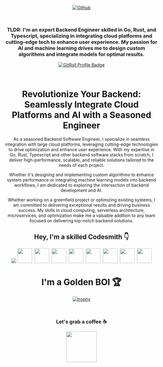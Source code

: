 <div align="center">
  
[![Github](https://img.shields.io/github/followers/4cecoder?label=Follow&style=social)](https://github.com/4cecoder)

 <br>

### TLDR: I'm an expert Backend Engineer skilled in Go, Rust, and Typescript, specializing in integrating cloud platforms and cutting-edge tech to enhance user experience. My passion for AI and machine learning drives me to design custom algorithms and integrate models for optimal results.

 <a href="https://gitroll.io/profile/ufJKwr7QbgiWfmwUpbY4A2znCkin2" target="_blank"><img src="https://gitroll.io/api/badges/profiles/v1/ufJKwr7QbgiWfmwUpbY4A2znCkin2" alt="GitRoll Profile Badge"/></a>



<br>

# Revolutionize Your Backend: Seamlessly Integrate Cloud Platforms and AI with a Seasoned Engineer

As a seasoned Backend Software Engineer, I specialize in seamless integration with large cloud platforms, leveraging cutting-edge technologies to drive optimization and enhance user experience. With my expertise in Go, Rust, Typescript and other backend software stacks from scratch, I deliver high-performance, scalable, and reliable solutions tailored to the needs of each project. 

Whether it's designing and implementing custom algorithms to enhance system performance or integrating machine learning models into backend workflows, I am dedicated to exploring the intersection of backend development and AI.

Whether working on a greenfield project or optimizing existing systems, I am committed to delivering exceptional results and driving business success. My skills in cloud computing, serverless architecture, microservices, and optimization make me a valuable addition to any team focused on delivering top-notch backend solutions.

## Hey, I'm a skilled Codesmith 👇

<!-- Add your tech stack here -->

<img src="https://skillicons.dev/icons?i=git,docker,angular,azure,bash,docker,electron,github,gitlab,go,grafana,html,js,jenkins,jquery,kubernetes,laravel,linux,lua,md,mongodb,mysql,nginx,nodejs,php,py,qt,react,redis,sqlite,selenium,ts,unreal,unity,vscode,vue,vim,webpack,bootstrap,graphql,java,powershell,stackoverflow," />

<!-- Add your favorite tools or frameworks here -->

<img style="margin-left:0px" height="48" width="48" src="https://raw.githubusercontent.com/fanyixuanf/fanyixuanf/master/icons/xampp.svg">
<img style="margin-left:4px" height="48" width="48" src="https://raw.githubusercontent.com/fanyixuanf/fanyixuanf/master/icons/Alfred.svg">
<img style="margin-left:4px" height="48" width="48" src="https://raw.githubusercontent.com/fanyixuanf/fanyixuanf/master/icons/AmazonS3.svg">
<img style="margin-left:4px" height="48" width="48" src="https://raw.githubusercontent.com/fanyixuanf/fanyixuanf/master/icons/Baidu.svg">
<img style="margin-left:4px" height="48" width="48" src="https://raw.githubusercontent.com/fanyixuanf/fanyixuanf/master/icons/MariaDB.svg">
<img style="margin-left:4px" height="48" width="48" src="https://raw.githubusercontent.com/fanyixuanf/fanyixuanf/master/icons/RabbitMQ.svg">
<img style="margin-left:4px" height="48" width="48" src="https://raw.githubusercontent.com/fanyixuanf/fanyixuanf/master/icons/RocketMQ.svg">
<img style="margin-left:4px" height="48" width="48" src="https://raw.githubusercontent.com/fanyixuanf/fanyixuanf/master/icons/Zhihu.svg">

<br>

# I'm a Golden BOI 🏆

[![trophy](https://github-profile-trophy.vercel.app/?username=4cecoder&theme=onedark)](https://github.com/GNRain/github-profile-trophy)

<br>

### Let's grab a coffee ☕

<a href="https://www.buymeacoff.ee/4cecoder">
<img src="https://media3.giphy.com/media/ywJSZxwmqhkau1sjSX/giphy.gif" width="100px"/></a>
         
</div>
